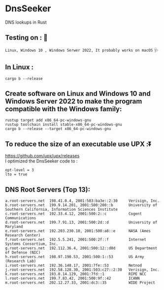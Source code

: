 # DnsSeeker
DNS lookups in Rust
## Testing on : :test_tube:
`Linux, Windows 10 , Windows Serwer 2022, It probably works on macOS`
:stethoscope:
## In Linux :
```
cargo b --release
```
## Create software on Linux and Windows 10 and Windows Server 2022 to make the program compatible with the Windows family:
```
rustup target add x86_64-pc-windows-gnu
rustup toolchain install stable-x86_64-pc-windows-gnu
cargo b --release --target x86_64-pc-windows-gnu
```
## To reduce the size of an executable use UPX ::arrow_double_down:
https://github.com/upx/upx/releases
<br/>
I optimized the DnsSeeker code to :
<br/>
```
opt-level = 3
lto = true
```
## DNS Root Servers (Top 13):
```
a.root-servers.net 	198.41.0.4, 2001:503:ba3e::2:30     Verisign, Inc.
b.root-servers.net 	199.9.14.201, 2001:500:200::b       University of Southern California, Information Sciences Institute
c.root-servers.net 	192.33.4.12, 2001:500:2::c          Cogent Communications
d.root-servers.net 	199.7.91.13, 2001:500:2d::d         University of Maryland
e.root-servers.net 	192.203.230.10, 2001:500:a8::e      NASA (Ames Research Center)
f.root-servers.net 	192.5.5.241, 2001:500:2f::f         Internet Systems Consortium, Inc.
g.root-servers.net 	192.112.36.4, 2001:500:12::d0d      US Department of Defense (NIC)
h.root-servers.net 	198.97.190.53, 2001:500:1::53       US Army (Research Lab)
i.root-servers.net 	192.36.148.17, 2001:7fe::53         Netnod
j.root-servers.net 	192.58.128.30, 2001:503:c27::2:30   Verisign, Inc.
k.root-servers.net 	193.0.14.129, 2001:7fd::1           RIPE NCC
l.root-servers.net 	199.7.83.42, 2001:500:9f::42        ICANN
m.root-servers.net 	202.12.27.33, 2001:dc3::35          WIDE Project
```
